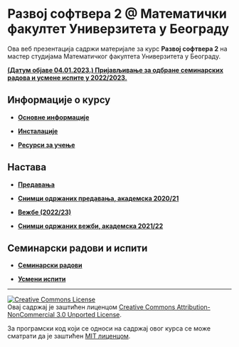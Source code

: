 # Развој софтвера 2 @ Математички факултет Универзитета у Београду

Ова веб презентација садржи материјале за курс **Развој софтвера 2** на мастер студијама Математичког факултета Универзитета у Београду.

<!-- **[Термин усмeног испита у испитном року Септембар](/usmeni-ispiti/info/README.md)** -->

<!-- **[Термин усмeног испита у испитном року Јун](/usmeni-ispiti/info/README.md)** -->

<!-- **[Промена распореда за предавања](/predavanja/info/README.md)** -->

<!-- **[Термин усмсног испита у испитном року Септембар 2](/usmeni-ispiti/info/README.md)** -->

<!-- **[Резултати усменог дела испита у року Јун 1](/usmeni-ispiti/info/2019.06.29-RS2.pdf){:target="_blank"}** -->

<!-- **[(Датум објаве 30.07.2022.) Tермин усменог дела испита у року Јуни 2](/usmeni-ispiti/info/README.md)** -->

**[(Датум објаве 04.01.2023.) Пријављивање за одбране семинарских радова и усмене испите у 2022/2023.](/usmeni-ispiti/info/README.md)**

<!-- **[(Датум објаве 27.12.2022.) Отказивање вежби у четвртак 29. децембра.](/vezbe/info/README.md)** -->

<!-- **[(Датум објаве 23.12.2022.) Пријављивање за израду семинарских радова 2022/2023.](/seminarski-radovi/info/README.md)** -->

<!-- **[(Датум објаве 08.11.2022.) Отказивање вежби у четвртак 10. новембра.](/vezbe/info/README.md)** -->

<!-- **[(Датум објаве 26.10.2022.) Промена термина вежби.](/vezbe/info/README.md)** -->

<!-- **[(Датум објаве 22.10.2022.) Одржавање вежби 1. и 8. новембра у термину предавања.](/predavanja/info/README.md)** -->

<!-- **[(Датум објаве 22.10.2022.) Анкета о промени термина вежби.](/vezbe/info/README.md)** -->

## Информације о курсу

- **[Основне информације](/informacije/README.md)**

* **[Инсталације](/INSTALACIJE.md)**

* **[Ресурси за учење](/RESURSI-ZA-UCENJE.md)**

## Настава

* **[Предавања](/predavanja/README.md)**

* **[Снимци одржаних предавања, академска 2020/21](/predavanja/casovi-uzivo/README-2021-22.md)**

- **[Вежбе (2022/23)](/vezbe/README.md)**

- **[Снимци одржаних вежби, академска 2021/22](/vezbe/README-2021-22.md)**

## Семинарски радови и испити

- **[Семинарски радови](/seminarski-radovi/README.md)**

- **[Усмени испити](/usmeni-ispiti/README.md)**

---

<a rel="license" href="http://creativecommons.org/licenses/by-nc/3.0/"><img alt="Creative Commons License" style="border-width:0" src="https://i.creativecommons.org/l/by-nc/3.0/88x31.png" /></a><br />Овај садржај је заштићен лиценцом <a rel="license" href="http://creativecommons.org/licenses/by-nc/3.0/">Creative Commons Attribution-NonCommercial 3.0 Unported License</a>.

За програмски код који се односи на садржај овог курса се може сматрати да је заштићен [MIT лиценцом](/LICENSE).
